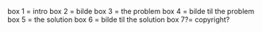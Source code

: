 box 1 = intro
box 2 = bilde
box 3 = the problem
box 4 = bilde til the problem
box 5 = the solution
box 6 = bilde til the solution
box 7?= copyright?



